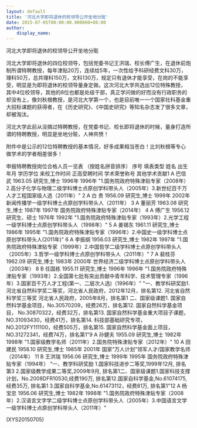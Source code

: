 ```yaml
---
layout: default
title: '河北大学即将退休的校领导公开坐地分赃'
date: 2015-07-05T00:00:00.000000+08:00
author:
    display_name: 
---
```


河北大学即将退休的校领导公开坐地分赃

河北大学即将退休的四位校领导，包括党委书记王洪瑞、校长傅广生，在退休前炮制所谓特聘教授，每年津贴20万，连续给5年，一次性给予科研经费文科30万，理科50万，总共理科150万，文科130万，规定只有退休才能享受，在岗的不能享受，明显是为即将退休的校领导量身定做。这次河北大学共选出12位特殊教授，其中4位校领导，其他的8位也都是处级干部，真正学问做的好而没有行政职务的却没有上，像刘秋根教授，是河北大学第一个，也是目前唯一一个国家社科基金重大招标课题的获得者，在《历史研究》、《中国史研究》等知名杂志发了很多文章，却被淘汰。

河北大学此前从没搞过特聘教授，在党委书记、校长即将退休的时候，量身打造所谓的特聘教授，明显是坐地分赃，人神共愤！

附件中是公示的12位特聘教授的基本情况，好多成果相当苍白！比刘秋根等专心做学术的学者相差很多！

申报特聘教授岗位合格人员一览表								（按姓名拼音排序）								序号	填表类型	姓名	出生年月	学历学位	来校工作时间	正高受聘时间	学术荣誉称号	其他学术贡献1	A	巴信武	1963.05	研究生,博士	1996年	1996年	"1.国务院政府特殊津贴专家（2008年）2.高分子化学与物理二级学科博士点原创学科带头人（2005年）3.新世纪百千万人才工程国家级人选（2011年）"	2	A	白  贵	1956.09	研究生,博士	1999年	2002年	新闻传播学一级学科博士点原创学科带头人（2011年）	3	A	董丽芳	1963.08	研究生,博士	1987年	1997年	国务院政府特殊津贴专家（2014年）	4	A	傅广生	1956.12	研究生、硕士	1976年	1992年	"1.国务院政府特殊津贴专家（1993年）2.光学工程一级学科博士点原创学科带头人（1998年）"	5	A	姜锡东	1961.11	研究生,博士	1986年	1995年	"1.国务院政府特殊津贴专家（1996年）2.中国史一级学科博士点原创学科带头人(2011年)"	6	A	李振纲	1956.03	研究生,博士	1982年	1997年	"1.国务院政府特殊津贴专家（1999年）2.中国哲学二级学科博士点原创学科带头人（2005年）3.哲学一级学科博士点原创学科带头人（2011年）"	7	A	裴桂芬	1962.09	研究生,博士	1983年	2000年	世界经济二级学科博士点原创学科带头人（2003年）	8	B	任国栋	1955.11	研究生,博士	1996年	1996年	"1.国务院政府特殊津贴专家（1993年）2.全国第七批有突出贡献中青年科学、技术管理专家（1996年）3.国家百千万人才工程(第一、二层次人选)（1996年）"	"一、教学科研奖励1. 河北省自然科学奖二等奖，河北省人民政府，2012年12月，排名第12. 河北省自然科学奖三等奖 河北省人民政府，2005年8月，排名第1 二、国家级课题1. 国家自然科学基金项目，No.30570209，经费26万，排名第12. 国家自然科学基金项目， No.30870322，经费32万，排名第13. 国家自然科学基金重大项目子课题，NO.31093430，经费41万，排名第14. 科技部基础研究专项，NO.2012FY111100，经费505万，排名第15. 国家自然科学基金面上项目，NO.31272341，经费74万，排名第1"9	A	孙健夫	1955.09	研究生,博士	1982年	1998年	"1.国家级教学名师（2011年）2.国务院特殊津贴专家（2012年）"	10	A	田建民	1958.10	研究生,博士	1985年	2001年	国家“万人计划”领军人才/国家教学名师（2014年）	11	B	王洪瑞	1956.06	研究生,博士	1999年	1995年	国务院政府特殊津贴专家（1994年）	"一、教学科研奖励 1.国家科技进步二等奖,1999年12月, 排名第3 2.国家级教学成果二等奖,2009年9月, 排名第1二、国家级课题1.国家科技支撑计划，No.2008DFR10530,经费190万, 排名第12.国家自科学基金,No.61074175, 经费35万, 排名第1 3.国家自科学基金,No.61473112，经费81万, 排名第1"12	A	杨宝忠	1956.06	研究生,博士	1982年	1998年	"1.国务院政府特殊津贴专家（2008年）2.汉语言文字学二级学科博士点原创学科带头人（2005年）3.中国语言文学一级学科博士点原创学科带头人（2011年）"

(XYS20150705)

